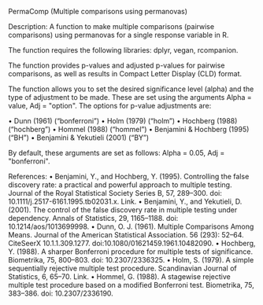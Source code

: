 PermaComp (Multiple comparisons using permanovas)

Description: A function to make multiple comparisons (pairwise comparisons) using permanovas for a single response variable in R.

The function requires the following libraries: dplyr, vegan, rcompanion.

The function provides p-values and adjusted p-values for pairwise comparisons, as well as results in Compact Letter Display (CLD) format.

The function allows you to set the desired significance level (alpha) and the type of adjustment to be made. 
These are set using the arguments Alpha = value, Adj = "option". The options for p-value adjustments are:

•	Dunn (1961) (“bonferroni”)
•	Holm (1979) (“holm”)
•	Hochberg (1988) (“hochberg”)
•	Hommel (1988) (“hommel”)
•	Benjamini & Hochberg (1995) (“BH”)
•	Benjamini & Yekutieli (2001) (“BY”)

By default, these arguments are set as follows: Alpha = 0.05,  Adj = "bonferroni".

References:
•	Benjamini, Y., and Hochberg, Y. (1995). Controlling the false discovery rate: a practical and powerful approach to multiple testing. Journal of the Royal Statistical Society Series B, 57, 289–300. doi: 10.1111/j.2517-6161.1995.tb02031.x. Link.
•	Benjamini, Y., and Yekutieli, D. (2001). The control of the false discovery rate in multiple testing under dependency. Annals of Statistics, 29, 1165–1188. doi: 10.1214/aos/1013699998.
•	Dunn, O. J. (1961). Multiple Comparisons Among Means. Journal of the American Statistical Association. 56 (293): 52–64. CiteSeerX 10.1.1.309.1277. doi:10.1080/01621459.1961.10482090.
•	Hochberg, Y. (1988). A sharper Bonferroni procedure for multiple tests of significance. Biometrika, 75, 800–803. doi: 10.2307/2336325.
•	Holm, S. (1979). A simple sequentially rejective multiple test procedure. Scandinavian Journal of Statistics, 6, 65–70. Link.
•	Hommel, G. (1988). A stagewise rejective multiple test procedure based on a modified Bonferroni test. Biometrika, 75, 383–386. doi: 10.2307/2336190.

